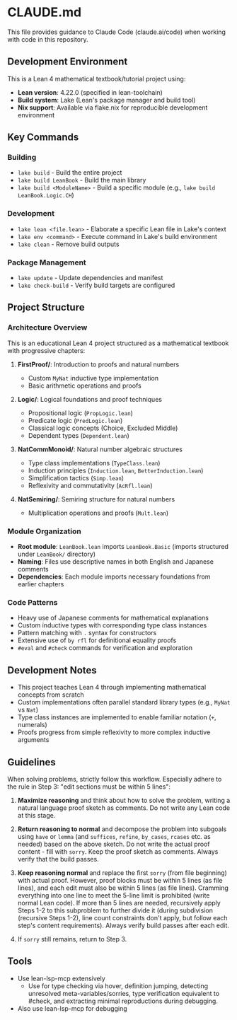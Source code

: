 # CLAUDE.md

This file provides guidance to Claude Code (claude.ai/code) when working with code in this repository.

## Development Environment

This is a Lean 4 mathematical textbook/tutorial project using:
- **Lean version**: 4.22.0 (specified in lean-toolchain)
- **Build system**: Lake (Lean's package manager and build tool)
- **Nix support**: Available via flake.nix for reproducible development environment

## Key Commands

### Building
- `lake build` - Build the entire project
- `lake build LeanBook` - Build the main library
- `lake build <ModuleName>` - Build a specific module (e.g., `lake build LeanBook.Logic.CH`)

### Development
- `lake lean <file.lean>` - Elaborate a specific Lean file in Lake's context
- `lake env <command>` - Execute command in Lake's build environment
- `lake clean` - Remove build outputs

### Package Management
- `lake update` - Update dependencies and manifest
- `lake check-build` - Verify build targets are configured

## Project Structure

### Architecture Overview
This is an educational Lean 4 project structured as a mathematical textbook with progressive chapters:

1. **FirstProof/**: Introduction to proofs and natural numbers
   - Custom `MyNat` inductive type implementation
   - Basic arithmetic operations and proofs

2. **Logic/**: Logical foundations and proof techniques  
   - Propositional logic (`PropLogic.lean`)
   - Predicate logic (`PredLogic.lean`) 
   - Classical logic concepts (Choice, Excluded Middle)
   - Dependent types (`Dependent.lean`)

3. **NatCommMonoid/**: Natural number algebraic structures
   - Type class implementations (`TypeClass.lean`)
   - Induction principles (`Induction.lean`, `BetterInduction.lean`)
   - Simplification tactics (`Simp.lean`)
   - Reflexivity and commutativity (`AcRfl.lean`)

4. **NatSemiring/**: Semiring structure for natural numbers
   - Multiplication operations and proofs (`Mult.lean`)

### Module Organization
- **Root module**: `LeanBook.lean` imports `LeanBook.Basic` (imports structured under `LeanBook/` directory)
- **Naming**: Files use descriptive names in both English and Japanese comments
- **Dependencies**: Each module imports necessary foundations from earlier chapters

### Code Patterns
- Heavy use of Japanese comments for mathematical explanations
- Custom inductive types with corresponding type class instances
- Pattern matching with `.` syntax for constructors
- Extensive use of `by rfl` for definitional equality proofs
- `#eval` and `#check` commands for verification and exploration

## Development Notes

- This project teaches Lean 4 through implementing mathematical concepts from scratch
- Custom implementations often parallel standard library types (e.g., `MyNat` vs `Nat`)
- Type class instances are implemented to enable familiar notation (`+`, numerals)
- Proofs progress from simple reflexivity to more complex inductive arguments

## Guidelines

When solving problems, strictly follow this workflow. Especially adhere to the rule in Step 3: "edit sections must be within 5 lines":

1. **Maximize reasoning** and think about how to solve the problem, writing a natural language proof sketch as comments. Do not write any Lean code at this stage.

2. **Return reasoning to normal** and decompose the problem into subgoals using `have` or `lemma` (and `suffices`, `refine`, `by_cases`, `rcases` etc. as needed) based on the above sketch. Do not write the actual proof content - fill with `sorry`. Keep the proof sketch as comments. Always verify that the build passes.

3. **Keep reasoning normal** and replace the first `sorry` (from file beginning) with actual proof. However, proof blocks must be within 5 lines (as file lines), and each edit must also be within 5 lines (as file lines). Cramming everything into one line to meet the 5-line limit is prohibited (write normal Lean code). If more than 5 lines are needed, recursively apply Steps 1-2 to this subproblem to further divide it (during subdivision (recursive Steps 1-2), line count constraints don't apply, but follow each step's content requirements). Always verify build passes after each edit.

4. If `sorry` still remains, return to Step 3.

## Tools

- Use lean-lsp-mcp extensively
  - Use for type checking via hover, definition jumping, detecting unresolved meta-variables/sorries, type verification equivalent to #check, and extracting minimal reproductions during debugging.
- Also use lean-lsp-mcp for debugging
